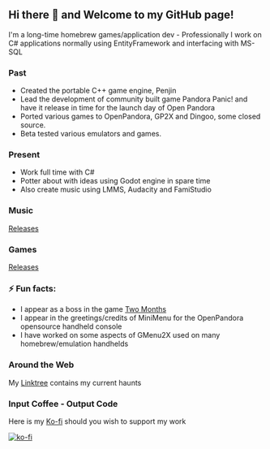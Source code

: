 ## Hi there 👋 and Welcome to my GitHub page!
I'm a long-time homebrew games/application dev - Professionally I work on C# applications normally using EntityFramework and interfacing with MS-SQL
### Past
- Created the portable C++ game engine, Penjin
- Lead the development of community built game Pandora Panic! and have it release in time for the launch day of Open Pandora
- Ported various games to OpenPandora, GP2X and Dingoo, some closed source.
- Beta tested various emulators and games.

### Present
- Work full time with C#
- Potter about with ideas using Godot engine in spare time
- Also create music using LMMS, Audacity and FamiStudio

### Music
[Releases](MusicReleases.md)

### Games
[Releases](GamesReleases.md)

### ⚡ Fun facts:
- I appear as a boss in the game [Two Months](https://store.steampowered.com/app/1513450/TWO_MONTHS/)
- I appear in the greetings/credits of MiniMenu for the OpenPandora opensource handheld console
- I have worked on some aspects of GMenu2X used on many homebrew/emulation handhelds

### Around the Web
My [Linktree](https://linktr.ee/pokeparadox) contains my current haunts

### Input Coffee - Output Code
Here is my [Ko-fi](https://ko-fi.com/pokeparadox) should you wish to support my work

[![ko-fi](https://ko-fi.com/img/githubbutton_sm.svg)](https://ko-fi.com/Y8Y341BLJ)
